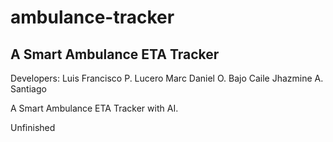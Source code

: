 # ambulance-tracker
## A Smart Ambulance ETA Tracker

Developers:
Luis Francisco P. Lucero
Marc Daniel O. Bajo
Caile Jhazmine A. Santiago 

A Smart Ambulance ETA Tracker with AI.

Unfinished
